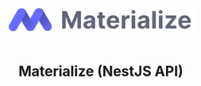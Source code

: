 <div align="center">
<img src="./public/images/logo.svg" alt="Materialize Logo">
</div><br>
<h1 align="center">
  Materialize (NestJS API)
</h1>
